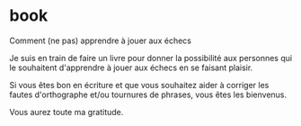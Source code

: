 # book
Comment (ne pas) apprendre à jouer aux échecs

Je suis en train de faire un livre pour donner la possibilité aux personnes qui le souhaitent d'apprendre à jouer aux échecs en se faisant plaisir.

Si vous êtes bon en écriture et que vous souhaitez aider à corriger les fautes d'orthographe et/ou tournures de phrases, vous êtes les bienvenus.

Vous aurez toute ma gratitude.
